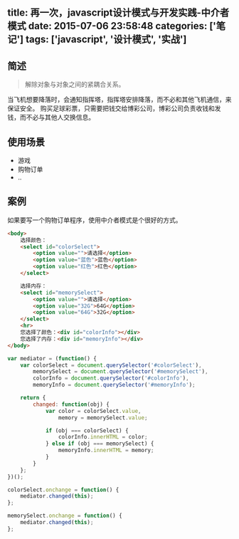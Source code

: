 title: 再一次，javascript设计模式与开发实践-中介者模式
date: 2015-07-06 23:58:48
categories: ['笔记']
tags: ['javascript', '设计模式', '实战']
---

## 简述
> 解除对象与对象之间的紧耦合关系。

当飞机想要降落时，会通知指挥塔，指挥塔安排降落，而不必和其他飞机通信，来保证安全。
购买足球彩票，只需要把钱交给博彩公司，博彩公司负责收钱和发钱，而不必与其他人交换信息。

## 使用场景
* 游戏
* 购物订单
* ..

## 案例

如果要写一个购物订单程序，使用中介者模式是个很好的方式。

<!-- more -->
```html
<body>
	选择颜色：
	<select id="colorSelect">
		<option value="">请选择</option>
		<option value="蓝色">蓝色</option>
		<option value="红色">红色</option>
	</select>

	选择内存：
	<select id="memorySelect">
		<option value="">请选择</option>
		<option value="32G">64G</option>
		<option value="64G">32G</option>
	</select>
	<hr>	
	您选择了颜色：<div id="colorInfo"></div>
	您选择了内存：<div id="memoryInfo"></div>
</body>
```

```js
var mediator = (function() {
	var colorSelect = document.querySelector('#colorSelect'),
		memorySelect = document.querySelector('#memorySelect'),
		colorInfo = document.querySelector('#colorInfo'),
		memoryInfo = document.querySelector('#memoryInfo');

	return {
		changed: function(obj) {
			var color = colorSelect.value,
				memory = memorySelect.value;

			if (obj === colorSelect) {
				colorInfo.innerHTML = color;
			} else if (obj === memorySelect) {
				memoryInfo.innerHTML = memory;
			}
		}
	};
})();

colorSelect.onchange = function() {
	mediator.changed(this);
};

memorySelect.onchange = function() {
	mediator.changed(this);
};
```